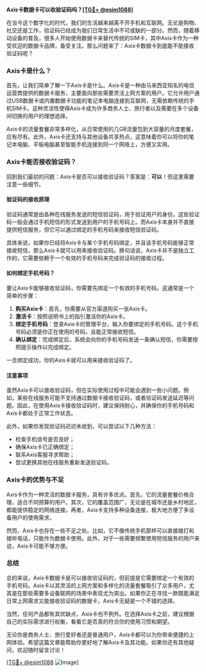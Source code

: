 **Axis卡数据卡可以收验证码吗？[[TG💪+ @esim1088](https://t.me/s/esim1088)]**

在当今这个数字化的时代，我们的生活越来越离不开手机和互联网。无论是购物、社交还是工作，验证码已经成为我们日常生活中不可或缺的一部分。然而，随着移动设备的普及，很多人开始使用数据卡来替代传统的SIM卡，其中Axis卡作为一种受欢迎的数据卡品牌，备受关注。那么问题来了：Axis卡数据卡到底能不能接收验证码呢？

### Axis卡是什么？

首先，让我们简单了解一下Axis卡是什么。Axis卡是一种由马来西亚知名的电信运营商提供的数据卡服务，主要面向那些需要灵活上网方案的用户。它允许用户通过USB数据卡或内置数据卡功能的笔记本电脑连接到互联网，无需依赖传统的手机SIM卡。这种灵活性使得Axis卡成为许多商务人士、旅行者以及需要在多个设备间切换的用户的理想选择。

Axis卡的流量套餐非常多样化，从日常使用的几GB流量包到大容量的月度套餐，应有尽有。此外，Axis卡还支持与其他设备共享热点，这意味着你可以将你的笔记本电脑、平板电脑甚至智能手机连接到同一个网络上，方便又实用。

### Axis卡能否接收验证码？

回到我们最初的问题：Axis卡是否可以接收验证码？答案是：**可以**！但这里需要注意一些细节。

#### 验证码的接收原理

验证码通常是由各种在线服务发送的短信验证码，用于验证用户的身份。这些验证码一般会通过手机短信的形式发送到用户的手机号码上。而Axis卡本身并不直接提供短信服务，但它可以通过绑定的手机号码来接收短信验证码。

具体来说，如果你已经将Axis卡与某个手机号码绑定，并且该手机号码能够正常接收短信，那么Axis卡就可以用来接收验证码。换句话说，Axis卡并不是独立工作的，它需要依赖于一个有效的手机号码来完成验证码的接收过程。

#### 如何绑定手机号码？

要让Axis卡能够接收验证码，你需要先绑定一个有效的手机号码。这通常是一个简单的步骤：

1. **购买Axis卡**：首先，你需要从官方渠道购买一张Axis卡。
2. **激活卡**：按照说明书上的指引激活你的Axis卡。
3. **绑定手机号码**：登录Axis卡的管理平台，输入你要绑定的手机号码。这个手机号码必须是你正在使用的号码，且能正常接收短信。
4. **确认绑定**：完成绑定后，系统会向你的手机号码发送一条确认短信，你需要按照提示操作以完成绑定。

一旦绑定成功，你的Axis卡就可以用来接收验证码了。

#### 注意事项

虽然Axis卡可以接收验证码，但在实际使用过程中可能会遇到一些小问题。例如，某些在线服务可能不支持通过数据卡接收验证码，或者验证码发送延迟等问题。因此，在使用Axis卡接收验证码时，建议保持耐心，并确保你的手机号码和Axis卡都处于正常工作状态。

此外，如果你发现验证码迟迟未收到，可以尝试以下几种方法：

- 检查手机信号是否良好；
- 确保Axis卡已正确绑定；
- 联系Axis客服寻求帮助；
- 尝试更换其他在线服务重新发送验证码。

### Axis卡的优势与不足

Axis卡作为一种灵活的数据卡服务，具有许多优点。首先，它的流量套餐价格合理，适合不同预算的用户。其次，它的覆盖范围广，无论是在城市还是乡村地区，都能提供稳定的网络连接。再者，Axis卡支持多种设备连接，极大地方便了多设备用户的使用需求。

然而，Axis卡也存在一些不足之处。比如，它不像传统手机那样可以直接拨打和接听电话，只能作为数据卡使用。此外，对于一些需要频繁使用短信服务的用户来说，Axis卡可能不够方便。

### 总结

总的来说，Axis卡数据卡是可以接收验证码的，但前提是它需要绑定一个有效的手机号码。Axis卡以其灵活的上网方案和多样化的流量套餐吸引了众多用户，尤其是在那些需要多设备联网的场景中表现尤为突出。如果你正在寻找一款既能满足日常上网需求又能接收验证码的数据卡，Axis卡无疑是一个不错的选择。

当然，任何产品都有其优缺点，Axis卡也不例外。在选择Axis卡之前，建议根据自己的实际需求进行权衡，看看它是否真的符合你的使用习惯和期望。

无论你是商务人士、旅行爱好者还是普通用户，Axis卡都可以为你带来便捷的上网体验。希望这篇文章能帮助你更好地了解Axis卡及其功能。如果你还有其他疑问，欢迎随时留言讨论！

[[TG💪+ @esim1088](https://t.me/s/esim1088) ![Image](https://i.postimg.cc/4NQfJmqS/Snipaste-2025-05-13-00-14-12.png)]